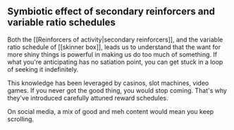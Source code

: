 ## Symbiotic effect of secondary reinforcers and variable ratio schedules
Both the [[Reinforcers of activity|secondary reinforcers]], and the variable ratio schedule of [[skinner box]], leads us to understand that the want for more shiny things is powerful in making us do too much of something. If what you're anticipating has no satiation point, you can get stuck in a loop of seeking it indefinitely. 

This knowledge has been leveraged by casinos, slot machines, video games. If you never got the good thing, you would stop coming. That's why they've introduced carefully attuned reward schedules. 

On social media, a mix of good and meh content would mean you keep scrolling. 